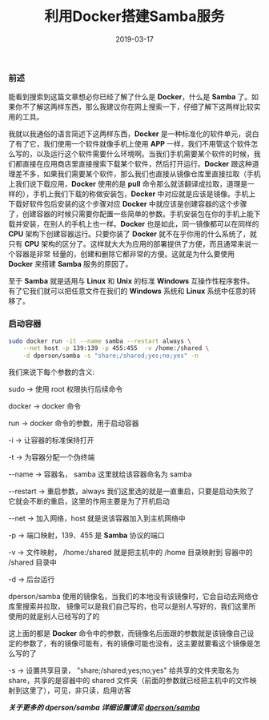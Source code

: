 ﻿---
title: 利用Docker搭建Samba服务
date: 2019-03-17
categories:
- 分享
tags: 
- Linux
---
### 前述
能看到搜索到这篇文章想必你已经了解了什么是 **Docker**，什么是 **Samba** 了。如果你不了解这两样东西，那么我建议你在网上搜索一下，仔细了解下这两样比较实用的工具。

我就以我通俗的语言简述下这两样东西，**Docker** 是一种标准化的软件单元，说白了有了它，我们使用一个软件就像手机上使用 **APP** 一样，我们不用管这个软件怎么写的，以及运行这个软件需要什么环境啊。当我们手机需要某个软件的时候，我们都直接在应用商店里直接搜索下载某个软件，然后打开运行。**Docker** 跟这种道理差不多，如果我们需要某个软件，那么我们也直接从镜像仓库里直接拉取（手机上我们说下载应用，**Docker** 使用的是 **pull** 命令那么就该翻译成拉取，道理是一样的），手机上我们下载的称做安装包，**Docker** 中对应就是应该是镜像。手机上下载好软件包后安装的这个步骤对应 **Docker** 中就应该是创建容器的这个步骤了，创建容器的时候只需要你配置一些简单的参数。手机安装包在你的手机上能下载并安装，在别人的手机上也一样。**Docker** 也是如此，同一镜像都可以在同样的 **CPU** 架构下创建容器运行。只要你装了 **Docker** 就不在乎你用的什么系统了，就只有 **CPU** 架构的区分了。这样就大大为应用的部署提供了方便，而且通常来说一个容器是非常	轻量的，创建和删除它都非常的方便。这就是为什么要使用 **Docker** 来搭建 **Samba** 服务的原因了。

<!--more-->
至于 **Samba** 就是适用与 **Linux** 和 **Unix** 的标准 **Windows** 互操作性程序套件。有了它我们就可以把任意文件在我们的 **Windows** 系统和 **Linux** 系统中任意的转移了。

### 启动容器
```bash
sudo docker run -it --name samba --restart always \
	--net host -p 139:139 -p 455:455  -v /home:/shared \
	-d dperson/samba -s "share;/shared;yes;no;yes" -n
```
我们来说下每个参数的含义:

sudo -> 使用 root 权限执行后续命令

docker -> docker 命令

run -> docker 命令的参数，用于启动容器

-i -> 让容器的标准保持打开

-t -> 为容器分配一个伪终端

--name -> 容器名， samba 这里就给该容器命名为 samba

--restart -> 重启参数，always 我们这里选的就是一直重启，只要是启动失败了它就会不断的重启，这里的作用主要是为了开机启动

--net -> 加入网络，host 就是说该容器加入到主机网络中

-p -> 端口映射，139、455 是 **Samba** 协议的端口

-v -> 文件映射， /home:/shared 就是把主机中的 /home 目录映射到 容器中的 /shared 目录中

-d -> 后台运行

dperson/samba 使用的镜像名，当我们的本地没有该镜像时，它会自动去网络仓库里搜索并拉取， 镜像可以是我们自己写的，也可以是别人写好的，我们这里所使用的就是别人已经写的了的

这上面的都是 **Docker** 命令中的参数，而镜像名后面跟的参数就是该镜像自己设定的参数了，有的镜像可能有，有的镜像可能也没有。这主要就要看这个镜像是怎么写的了

-s -> 设置共享目录， "share;/shared;yes;no;yes" 给共享的文件夹取名为 share，共享的是容器中的 shared 文件夹（前面的参数就已经把主机中的文件映射到这里了），可见，非只读，启用访客

***关于更多的 dperson/samba 详细设置请见 [dperson/samba](https://hub.docker.com/r/dperson/samba/)***

